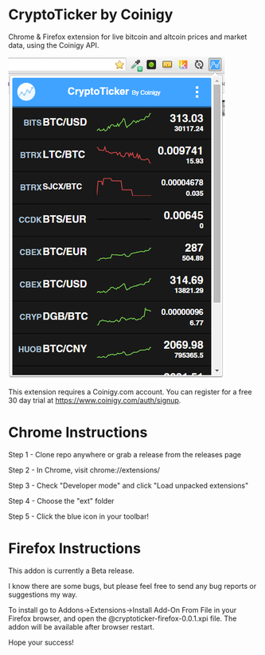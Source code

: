 # CryptoTicker by Coinigy
Chrome & Firefox extension for live bitcoin and altcoin prices and market data, using the Coinigy API.

![](./Ho6XFHv.png)

This extension requires a Coinigy.com account. You can register for a free 30 day trial at https://www.coinigy.com/auth/signup.

# Chrome Instructions

Step 1 - Clone repo anywhere or grab a release from the releases page

Step 2 - In Chrome, visit chrome://extensions/

Step 3 - Check "Developer mode" and click "Load unpacked extensions"

Step 4 - Choose the "ext" folder

Step 5 - Click the blue icon in your toolbar!

# Firefox Instructions

This addon is currently a Beta release.

I know there are some bugs, but please feel free to send any bug reports or suggestions my way.

To install go to Addons->Extensions->Install Add-On From File in your Firefox browser, and open the @cryptoticker-firefox-0.0.1.xpi file. The addon will be available after browser restart.

Hope your success!
